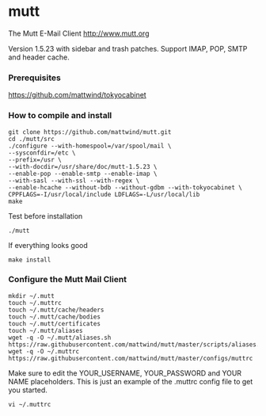 # mutt
The Mutt E-Mail Client <http://www.mutt.org>

Version 1.5.23 with sidebar and trash patches. Support IMAP, POP, SMTP and header cache.

### Prerequisites
https://github.com/mattwind/tokyocabinet

### How to compile and install

    git clone https://github.com/mattwind/mutt.git
    cd ./mutt/src
    ./configure --with-homespool=/var/spool/mail \
    --sysconfdir=/etc \
    --prefix=/usr \
    --with-docdir=/usr/share/doc/mutt-1.5.23 \
    --enable-pop --enable-smtp --enable-imap \
    --with-sasl --with-ssl --with-regex \
    --enable-hcache --without-bdb --without-gdbm --with-tokyocabinet \
    CPPFLAGS=-I/usr/local/include LDFLAGS=-L/usr/local/lib
    make

Test before installation
  
    ./mutt

If everything looks good
  
    make install

### Configure the Mutt Mail Client

    mkdir ~/.mutt
    touch ~/.muttrc
    touch ~/.mutt/cache/headers
    touch ~/.mutt/cache/bodies
    touch ~/.mutt/certificates
    touch ~/.mutt/aliases
    wget -q -O ~/.mutt/aliases.sh https://raw.githubusercontent.com/mattwind/mutt/master/scripts/aliases.sh
    wget -q -O ~/.muttrc https://raw.githubusercontent.com/mattwind/mutt/master/configs/muttrc

Make sure to edit the YOUR_USERNAME, YOUR_PASSWORD and YOUR NAME placeholders. This is just an example of the .muttrc config file to get you started. 

    vi ~/.muttrc
